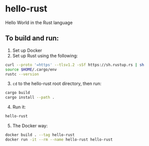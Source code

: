 # hello-rust

Hello World in the Rust language

## To build and run:

1. Set up Docker
2. Set up Rust using the following:

```bash
curl --proto '=https' --tlsv1.2 -sSf https://sh.rustup.rs | sh
source $HOME/.cargo/env
rustc --version
```

3. `cd` to the hello-rust root directory, then run:

```bash
cargo build
cargo install --path .
```

4. Run it:

```bash
hello-rust
```

5. The Docker way:

```bash
docker build . --tag hello-rust
docker run -it --rm --name hello-rust hello-rust
```


